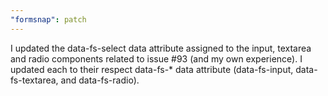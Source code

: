 ```yaml
---
"formsnap": patch
---
```


I updated the data-fs-select data attribute assigned to the input, textarea and radio components related to issue #93 (and my own experience). I updated each to their respect data-fs-\* data attribute (data-fs-input, data-fs-textarea, and data-fs-radio).
